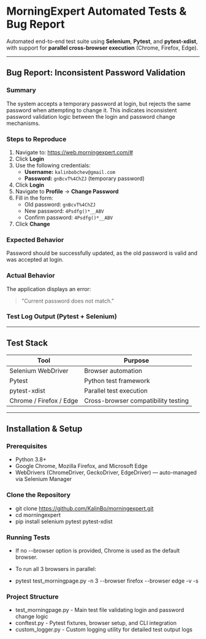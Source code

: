 # MorningExpert Automated Tests & Bug Report

Automated end-to-end test suite using **Selenium**, **Pytest**, and **pytest-xdist**, with support for **parallel cross-browser execution** (Chrome, Firefox, Edge).

---

## Bug Report: Inconsistent Password Validation

### Summary

The system accepts a temporary password at login, but rejects the same password when attempting to change it. This indicates inconsistent password validation logic between the login and password change mechanisms.

### Steps to Reproduce

1. Navigate to: https://web.morningexpert.com/#  
2. Click **Login**
3. Use the following credentials:  
   - **Username:** `kalinbobchev@gmail.com`  
   - **Password:** `gnBcvT%4ChZJ` (temporary password)
4. Click **Login**
5. Navigate to **Profile** → **Change Password**
6. Fill in the form:
   - Old password: `gnBcvT%4ChZJ`
   - New password: `4Psdfg()*__ABV`
   - Confirm password: `4Psdfg()*__ABV`
7. Click **Change**

### Expected Behavior

Password should be successfully updated, as the old password is valid and was accepted at login.

### Actual Behavior

The application displays an error:

> "Current password does not match."

### Test Log Output (Pytest + Selenium)

---

## Test Stack

| Tool               | Purpose                              |
|--------------------|--------------------------------------|
| Selenium WebDriver | Browser automation                   |
| Pytest             | Python test framework                |
| pytest-xdist       | Parallel test execution              |
| Chrome / Firefox / Edge | Cross-browser compatibility testing |

---

## Installation & Setup

### Prerequisites

- Python 3.8+
- Google Chrome, Mozilla Firefox, and Microsoft Edge
- WebDrivers (ChromeDriver, GeckoDriver, EdgeDriver) — auto-managed via Selenium Manager

### Clone the Repository

* git clone https://github.com/KalinBo/morningexpert.git
* cd morningexpert
* pip install selenium pytest pytest-xdist

### Running Tests
* If no --browser option is provided, Chrome is used as the default browser.

* To run all 3 browsers in parallel:

* pytest test_morningpage.py -n 3 --browser firefox --browser edge -v -s

### Project Structure
- test_morningpage.py - 	Main test file validating login and password change logic
- conftest.py - 	Pytest fixtures, browser setup, and CLI integration
- custom_logger.py - 	Custom logging utility for detailed test output logs

